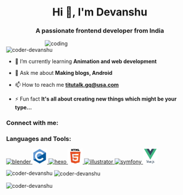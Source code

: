 <h1 align="center">Hi 👋, I'm Devanshu</h1>
<h3 align="center">A passionate frontend developer from India</h3>

<img align="right" alt="coding" width="400" sre="https://cdn.pixabay.com/animation/2022/08/31/08/22/08-22-29-904_512.gif">

<p align="left"> <img src="https://komarev.com/ghpvc/?username=coder-devanshu&label=@coder-devanshu&color=00ff00&style=flat" alt="coder-devanshu" /> </p>

- 🌱 I’m currently learning **Animation and web development**

- 💬 Ask me about **Making blogs, Android**

- 📫 How to reach me **titutalk.gq@usa.com**

- ⚡ Fun fact **It's all about creating new things which might be your type...**

<h3 align="left">Connect with me:</h3>
<p align="left">
</p>

<h3 align="left">Languages and Tools:</h3>
<p align="left"> <a href="https://www.blender.org/" target="_blank" rel="noreferrer"> <img src="https://download.blender.org/branding/community/blender_community_badge_white.svg" alt="blender" width="40" height="40"/> </a> <a href="https://www.cprogramming.com/" target="_blank" rel="noreferrer"> <img src="https://raw.githubusercontent.com/devicons/devicon/master/icons/c/c-original.svg" alt="c" width="40" height="40"/> </a> <a href="hexo.io/" target="_blank" rel="noreferrer"> <img src="https://www.vectorlogo.zone/logos/hexoio/hexoio-icon.svg" alt="hexo" width="40" height="40"/> </a> <a href="https://www.w3.org/html/" target="_blank" rel="noreferrer"> <img src="https://raw.githubusercontent.com/devicons/devicon/master/icons/html5/html5-original-wordmark.svg" alt="html5" width="40" height="40"/> </a> <a href="https://www.adobe.com/in/products/illustrator.html" target="_blank" rel="noreferrer"> <img src="https://www.vectorlogo.zone/logos/adobe_illustrator/adobe_illustrator-icon.svg" alt="illustrator" width="40" height="40"/> </a> <a href="https://symfony.com" target="_blank" rel="noreferrer"> <img src="https://symfony.com/logos/symfony_black_03.svg" alt="symfony" width="40" height="40"/> </a> <a href="https://vuejs.org/" target="_blank" rel="noreferrer"> <img src="https://raw.githubusercontent.com/devicons/devicon/master/icons/vuejs/vuejs-original-wordmark.svg" alt="vuejs" width="40" height="40"/> </a> </p>

<p><img align="left" src="https://github-readme-stats.vercel.app/api/top-langs?username=coder-devanshu&show_icons=true&title_color=00ff00&locale=en&layout=compact" alt="coder-devanshu" /></p>

<p>&nbsp;<img align="center" src="https://github-readme-stats.vercel.app/api?username=coder-devanshu&show_icons=true&theme=tokyonight&locale=en" alt="coder-devanshu" /></p>

<p><img align="center" src="https://github-readme-streak-stats.herokuapp.com/?user=coder-devanshu&" alt="coder-devanshu" /></p>
